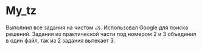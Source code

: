# My_tz
Выполнил все задания на чистом  Js.
Использовал  Google для поиска решений.
Задания из практической части  под номером 2 и 3 объединил в один файл, так из 2 задания вытекает 3.
